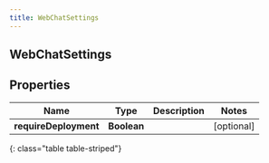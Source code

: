 ```yaml
---
title: WebChatSettings
---
```

## WebChatSettings


## Properties

| Name | Type | Description | Notes |
| ------------ | ------------- | ------------- | ------------- |
| **requireDeployment** | <!----><!---->**Boolean**<!----> |  |  [optional] |
{: class="table table-striped"}




